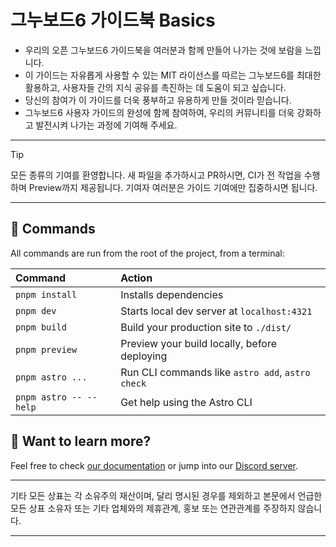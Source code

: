 # 그누보드6 가이드북 Basics

- 우리의 오픈 그누보드6 가이드북을 여러분과 함께 만들어 나가는 것에 보람을 느낍니다.
- 이 가이드는 자유롭게 사용할 수 있는 MIT 라이선스를 따르는 그누보드6를 최대한 활용하고, 사용자들 간의 지식 공유를 촉진하는 데 도움이 되고 싶습니다.
- 당신의 참여가 이 가이드를 더욱 풍부하고 유용하게 만들 것이라 믿습니다.
- 그누보드6 사용자 가이드의 완성에 함께 참여하여, 우리의 커뮤니티를 더욱 강화하고 발전시켜 나가는 과정에 기여해 주세요.

---

> [!TIP]
> 모든 종류의 기여를 환영합니다. 새 파일을 추가하시고 PR하시면, CI가 전 작업을 수행하며 Preview까지 제공됩니다. 기여자 여러분은 가이드 기여에만 집중하시면 됩니다.

---

## 🧞 Commands

All commands are run from the root of the project, from a terminal:

| Command                    | Action                                           |
| :------------------------- | :----------------------------------------------- |
| `pnpm install`             | Installs dependencies                            |
| `pnpm dev`             | Starts local dev server at `localhost:4321`      |
| `pnpm build`           | Build your production site to `./dist/`          |
| `pnpm preview`         | Preview your build locally, before deploying     |
| `pnpm astro ...`       | Run CLI commands like `astro add`, `astro check` |
| `pnpm astro -- --help` | Get help using the Astro CLI                     |

## 👀 Want to learn more?

Feel free to check [our documentation](https://docs.astro.build) or jump into our [Discord server](https://astro.build/chat).

---

기타 모든 상표는 각 소유주의 재산이며, 달리 명시된 경우를 제외하고 본문에서 언급한 모든 상표 소유자 또는 기타 업체와의 제휴관계, 홍보 또는 연관관계를 주장하지 않습니다.

---
